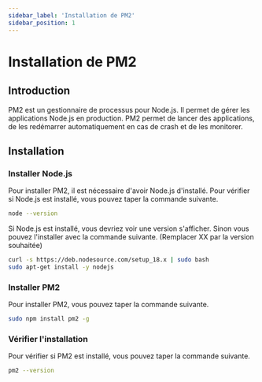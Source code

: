 ```yaml
---
sidebar_label: 'Installation de PM2'
sidebar_position: 1
---
```


# Installation de PM2

## Introduction

PM2 est un gestionnaire de processus pour Node.js. Il permet de gérer les applications Node.js en production. PM2 permet de lancer des applications, de les redémarrer automatiquement en cas de crash et de les monitorer.

## Installation

### Installer Node.js

Pour installer PM2, il est nécessaire d'avoir Node.js d'installé. Pour vérifier si Node.js est installé, vous pouvez taper la commande suivante.

```bash
node --version
```

Si Node.js est installé, vous devriez voir une version s'afficher.
Sinon vous pouvez l'installer avec la commande suivante. (Remplacer XX par la version souhaitée)

```bash 
curl -s https://deb.nodesource.com/setup_18.x | sudo bash
sudo apt-get install -y nodejs
```

### Installer PM2

Pour installer PM2, vous pouvez taper la commande suivante.

```bash
sudo npm install pm2 -g
```

### Vérifier l'installation

Pour vérifier si PM2 est installé, vous pouvez taper la commande suivante.

```bash
pm2 --version
```